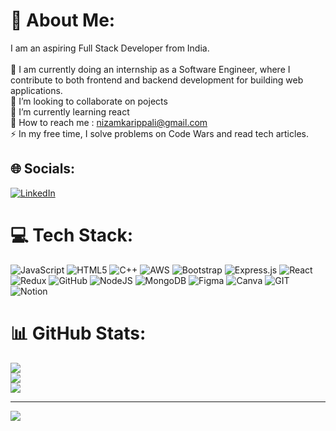 # 💫 About Me:
I am an aspiring Full Stack Developer  from India.<br><br>🔭 I am currently doing an internship as a Software Engineer, where I contribute to both frontend and backend development for building web applications.<br>👯 I’m looking to collaborate on pojects<br>🌱 I’m currently learning react<br>💬 How to reach me : nizamkarippali@gmail.com <br>⚡ In my free time, I solve problems on Code Wars and read tech articles.


## 🌐 Socials:
[![LinkedIn](https://img.shields.io/badge/LinkedIn-%230077B5.svg?logo=linkedin&logoColor=white)](https://linkedin.com/in/nizam-karippali-7a0a03226) 

# 💻 Tech Stack:
![JavaScript](https://img.shields.io/badge/javascript-%23323330.svg?style=plastic&logo=javascript&logoColor=%23F7DF1E) ![HTML5](https://img.shields.io/badge/html5-%23E34F26.svg?style=plastic&logo=html5&logoColor=white) ![C++](https://img.shields.io/badge/c++-%2300599C.svg?style=plastic&logo=c%2B%2B&logoColor=white) ![AWS](https://img.shields.io/badge/AWS-%23FF9900.svg?style=plastic&logo=amazon-aws&logoColor=white) ![Bootstrap](https://img.shields.io/badge/bootstrap-%23563D7C.svg?style=plastic&logo=bootstrap&logoColor=white) ![Express.js](https://img.shields.io/badge/express.js-%23404d59.svg?style=plastic&logo=express&logoColor=%2361DAFB) ![React](https://img.shields.io/badge/react-%2320232a.svg?style=plastic&logo=react&logoColor=%2361DAFB) ![Redux](https://img.shields.io/badge/redux-%23593d88.svg?style=plastic&logo=redux&logoColor=white) ![GitHub](https://img.shields.io/badge/GitHub-%23121011.svg?style=plastic&logo=github&logoColor=white) ![NodeJS](https://img.shields.io/badge/node.js-6DA55F?style=plastic&logo=node.js&logoColor=white) ![MongoDB](https://img.shields.io/badge/MongoDB-%234ea94b.svg?style=plastic&logo=mongodb&logoColor=white) 	![Figma](https://img.shields.io/badge/figma-%23F24E1E.svg?style=plastic&logo=figma&logoColor=white) ![Canva](https://img.shields.io/badge/Canva-%2300C4CC.svg?style=plastic&logo=Canva&logoColor=white) ![GIT](https://img.shields.io/badge/Git-fc6d26?style=plastic&logo=git&logoColor=white) ![Notion](https://img.shields.io/badge/Notion-%23000000.svg?style=plastic&logo=notion&logoColor=white)
# 📊 GitHub Stats:
![](https://github-readme-stats.vercel.app/api?username=nizamkarippal&theme=merko&hide_border=true&include_all_commits=true&count_private=true)<br/>
![](https://github-readme-streak-stats.herokuapp.com/?user=nizamkarippal&theme=merko&hide_border=true)<br/>
![](https://github-readme-stats.vercel.app/api/top-langs/?username=nizamkarippal&theme=merko&hide_border=true&include_all_commits=true&count_private=true&layout=compact)

---
[![](https://visitcount.itsvg.in/api?id=nizamkarippal&icon=5&color=12)](https://visitcount.itsvg.in)

<!-- Proudly created with GPRM ( https://gprm.itsvg.in ) -->
